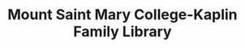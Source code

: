 ---
layout: repo
title: "Mount Saint Mary College-Kaplin Family Library"
id: 21941
permalink: repos/21941/
---